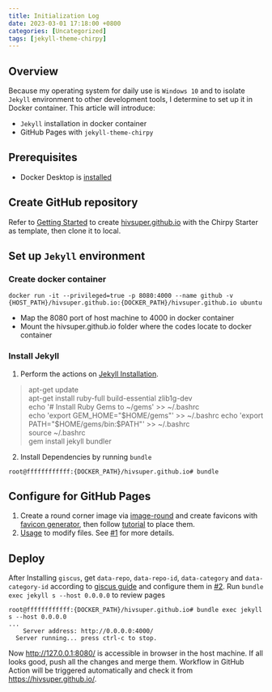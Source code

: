 ```yaml
---
title: Initialization Log  
date: 2023-03-01 17:18:00 +0800  
categories: [Uncategorized]  
tags: [jekyll-theme-chirpy]  
---
```

## Overview
Because my operating system for daily use is `Windows 10` and to isolate `Jekyll` environment to other development tools, I determine to set up it in Docker container. This article will introduce:
+ `Jekyll` installation in docker container
+ GitHub Pages with `jekyll-theme-chirpy`

## Prerequisites
+ Docker Desktop is [installed](https://docs.docker.com/desktop/install/windows-install/)

## Create GitHub repository
Refer to [Getting Started](https://chirpy.cotes.page/posts/getting-started/#option-1-using-the-chirpy-starter) to create [hivsuper.github.io](https://github.com/hivsuper/hivsuper.github.io) with the Chirpy Starter as template, then clone it to local.

## Set up `Jekyll` environment

### Create docker container
```
docker run -it --privileged=true -p 8080:4000 --name github -v {HOST_PATH}/hivsuper.github.io:{DOCKER_PATH}/hivsuper.github.io ubuntu
```
+ Map the 8080 port of host machine to 4000 in docker container
+ Mount the hivsuper.github.io folder where the codes locate to docker container
 
### Install Jekyll
1. Perform the actions on [Jekyll Installation](https://jekyllrb.com/docs/installation/ubuntu/).
> apt-get update  
apt-get install ruby-full build-essential zlib1g-dev  
echo '# Install Ruby Gems to ~/gems' >> ~/.bashrc  
echo 'export GEM_HOME="$HOME/gems"' >> ~/.bashrc  
echo 'export PATH="$HOME/gems/bin:$PATH"' >> ~/.bashrc  
source ~/.bashrc  
gem install jekyll bundler  
2. Install Dependencies by running `bundle`
```
root@ffffffffffff:{DOCKER_PATH}/hivsuper.github.io# bundle
```

## Configure for GitHub Pages
1. Create a round corner image via [image-round](https://www.dute.org/image-round) and create favicons with [favicon generator](https://www.favicon-generator.org/), then follow [tutorial](https://chirpy.cotes.page/posts/customize-the-favicon/) to place them. 
2. [Usage](https://chirpy.cotes.page/posts/getting-started/#usage) to modify files. See [#1](https://github.com/hivsuper/hivsuper.github.io/pull/1) for more details.

## Deploy
After Installing `giscus`, get `data-repo`, `data-repo-id`, `data-category` and `data-category-id` according to [giscus guide](https://vuepress-theme-hope.github.io/v2/comment/guide/giscus.html) and configure them in [#2](https://github.com/hivsuper/hivsuper.github.io/pull/2). Run `bundle exec jekyll s --host 0.0.0.0` to review pages
```
root@ffffffffffff:{DOCKER_PATH}/hivsuper.github.io# bundle exec jekyll s --host 0.0.0.0
...
    Server address: http://0.0.0.0:4000/
  Server running... press ctrl-c to stop.
```
Now http://127.0.0.1:8080/ is accessible in browser in the host machine. If all looks good, push all the changes and merge them. Workflow in GitHub Action will be triggered automatically and check it from https://hivsuper.github.io/.
